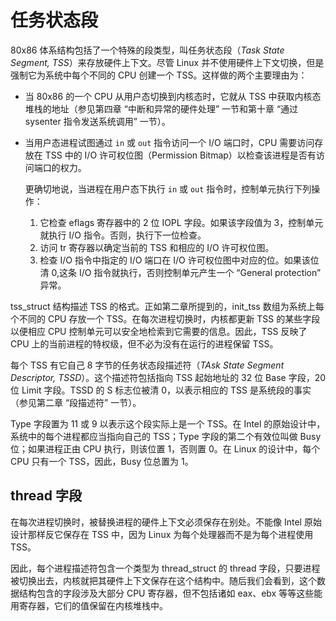 # 任务状态段

80x86 体系结构包括了一个特殊的段类型，叫任务状态段（*Task State Segment, TSS*）来存放硬件上下文。尽管 Linux 并不使用硬件上下文切换，但是强制它为系统中每个不同的 CPU 创建一个 TSS。这样做的两个主要理由为：

- 当 80x86 的一个 CPU 从用户态切换到内核态时，它就从 TSS 中获取内核态堆栈的地址（参见第四章 “中断和异常的硬件处理” 一节和第十章 “通过 sysenter 指令发送系统调用” 一节）。
- 当用户态进程试图通过 `in` 或 `out` 指令访问一个 I/O 端口时，CPU 需要访问存放在 TSS 中的 I/O 许可权位图（Permission Bitmap）以检查该进程是否有访问端口的权力。

  更确切地说，当进程在用户态下执行 `in` 或 `out` 指令时，控制单元执行下列操作：
  1. 它检查 eflags 寄存器中的 2 位 IOPL 字段。如果该字段值为 3，控制单元就执行 I/O 指令。否则，执行下一位检查。
  2. 访问 tr 寄存器以确定当前的 TSS 和相应的 I/O 许可权位图。
  3. 检查 I/O 指令中指定的 I/O 端口在 I/O 许可权位图中对应的位。如果该位清 0,这条 I/O 指令就执行，否则控制单元产生一个 “General protection” 异常。

tss_struct 结构描述 TSS 的格式。正如第二章所提到的，init_tss 数组为系统上每个不同的 CPU 存放一个 TSS。在每次进程切换时，内核都更新 TSS 的某些字段 以便相应 CPU 控制单元可以安全地检索到它需要的信息。因此，TSS 反映了 CPU 上的当前进程的特权级，但不必为没有在运行的进程保留 TSS。

每个 TSS 有它自己 8 字节的任务状态段描述符（*TAsk State Segment Descriptor, TSSD*）。这个描述符包括指向 TSS 起始地址的 32 位 Base 字段，20 位 Limit 字段。TSSD 的 S 标志位被清 0，以表示相应的 TSS 是系统段的事实（参见第二章 “段描述符” 一节）。

Type 字段置为 11 或 9 以表示这个段实际上是一个 TSS。在 Intel 的原始设计中，系统中的每个进程都应当指向自己的 TSS；Type 字段的第二个有效位叫做 Busy 位；如果进程正由 CPU 执行，则该位置 1，否则置 0。在 Linux 的设计中，每个 CPU 只有一个 TSS，因此，Busy 位总置为 1。

## thread 字段

在每次进程切换时，被替换进程的硬件上下文必须保存在别处。不能像 Intel 原始设计那样反它保存在 TSS 中，因为 Linux 为每个处理器而不是为每个进程使用 TSS。

因此，每个进程描述符包含一个类型为 thread_struct 的 thread 字段，只要进程被切换出去，内核就把其硬件上下文保存在这个结构中。随后我们会看到，这个数据结构包含的字段涉及大部分 CPU 寄存器，但不包括诸如 eax、ebx 等等这些能用寄存器，它们的值保留在内核堆栈中。
